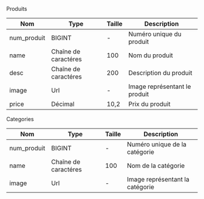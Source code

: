 Produits

|Nom|Type|Taille|Description|
|-|-|-|-|
|num_produit|BIGINT|-|Numéro unique du produit|
|name|Chaîne de caractéres|100|Nom du produit|
|desc|Chaîne de caractéres|200|Description du produit|
|image|Url|-|Image représentant le produit|
|price|Décimal|10,2|Prix du produit|

Categories

|Nom|Type|Taille|Description|
|-|-|-|-|
|num_produit|BIGINT|-|Numéro unique de la catégorie|
|name|Chaîne de caractéres|100|Nom de la catégorie|
|image|Url|-|Image représentant la catégorie|
